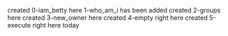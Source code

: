 created 0-iam_betty here
1-who_am_i has been added
created 2-groups here
created 3-new_owner here
created 4-empty right here
created 5-execute right here today
